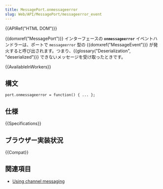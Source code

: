 ```yaml
---
title: MessagePort.onmessageerror
slug: Web/API/MessagePort/messageerror_event
---
```


{{APIRef("HTML DOM")}}

{{domxref("MessagePort")}} インターフェースの **`onmessageerror`** イベントハンドラーは、ポートで `messageerror` 型の {{domxref("MessageEvent")}} が発火すると呼び出されます。つまり、{{glossary("Deserialization", "deserialized")}} できないメッセージを受け取ったときです。

{{AvailableInWorkers}}

## 構文

```
port.onmessageerror = function() { ... };
```

## 仕様

{{Specifications}}

## ブラウザー実装状況

{{Compat}}

## 関連項目

- [Using channel messaging](/ja/docs/Web/API/Channel_Messaging_API/Using_channel_messaging)
